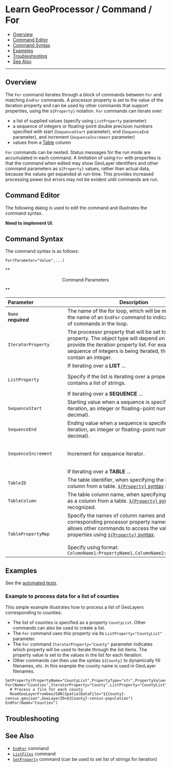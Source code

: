 # Learn GeoProcessor / Command / For #

* [Overview](#overview)
* [Command Editor](#command-editor)
* [Command Syntax](#command-syntax)
* [Examples](#examples)
* [Troubleshooting](#troubleshooting)
* [See Also](#see-also)

-------------------------

## Overview ##

The `For` command iterates through a block of commands between `For` and matching `EndFor`
commands. A processor property is set to the value of the iteration property and can be used by other
commands that support properties, using the `${Property}` notation.
`For` commands can iterate over:

* a list of supplied values (specify using `ListProperty` parameter)
* a sequence of integers or floating-point double precision numbers specified with start (`SequenceStart` parameter),
end (`SequenceEnd` parameter), and increment (`SequenceIncrement` parameter)
* values from a [Table](../../introduction#table) column 

`For` commands can be nested. Status messages for the run mode are accumulated in each command.
A limitation of using `For` with properties is that the command when edited may show GeoLayer
identifiers and other command parameters as `${Property}` values, rather than actual data, because the
values get expanded at run-time. This provides increased processing power but errors may not be evident
until commands are run.

## Command Editor ##

The following dialog is used to edit the command and illustrates the command syntax.

**Need to implement UI.**

## Command Syntax ##

The command syntax is as follows:

```text
For(Parameter="Value",...)
```
**<p style="text-align: center;">
Command Parameters
</p>**

| **Parameter**&nbsp;&nbsp;&nbsp;&nbsp;&nbsp;&nbsp;&nbsp;&nbsp;&nbsp;&nbsp;&nbsp;&nbsp;&nbsp;&nbsp;&nbsp;&nbsp;&nbsp;&nbsp;&nbsp;&nbsp;&nbsp; | **Description** | **Default**&nbsp;&nbsp;&nbsp;&nbsp;&nbsp;&nbsp;&nbsp;&nbsp;&nbsp;&nbsp;&nbsp;&nbsp;&nbsp;&nbsp;&nbsp;&nbsp;&nbsp; |
| --------------|-----------------|----------------- |
| `Name` <br> ***required***| The name of the for loop, which will be matched with the name of an `EndFor` command to indicate the block of commands in the loop. | None - must be specified. |
| `IteratorProperty` | The processor property that will be set to the iterator property. The object type will depend on that used to provide the iteration property list. For example, if a sequence of integers is being iterated, the property will contain an integer. | Same as `Name`.|
||If iterating over a **LIST** ...|
| `ListProperty` | Specify if the list is iterating over a property that contains a list of strings. | Specify this or `Sequence*` parameters. |
||If iterating over a **SEQUENCE** ...|
| `SequenceStart` | Starting value when a sequence is specified for iteration, an integer or floating-point number (with decimal). | No default if sequence is used. |
| `SequenceEnd` | Ending value when a sequence is specified for iteration, an integer or floating-point number (with decimal). | No default if sequence is used. |
| `SequenceIncrement` | Increment for sequence iterator. | `1` or `1.0` depending on type for `SequenceStart`. |
||If iterating over a **TABLE** ...|
| `TableID`|The table identifier, when specifying the iterator as a column from a table. [`${Property}` syntax](../../introduction/#geoprocessor-properties-property) is recognized.|No default if table is used. |
| `TableColumn`|The table column name, when specifying the iterator as a column from a table. [`${Property}` syntax](../../introduction/#geoprocessor-properties-property) is recognized.|No default if table is used. |
| `TablePropertyMap`|Specify the names of column names and corresponding processor property names to set. This allows other commands to access the values of those properties using [`${Property}` syntax](../../introduction/#geoprocessor-properties-property). <br><br> Specify using format: <br> `ColumnName1:PropertyName1,ColumnName2:PropertyName2`|None - only the iterator column value will be set as a property using `IteratorProperty`.|


## Examples ##

See the [automated tests](https://github.com/OpenWaterFoundation/owf-app-geoprocessor-python-test/tree/master/test/commands/For).

### Example to process data for a list of counties ###

This simple example illustrates how to process a list of GeoLayers corresponding to counties:

* The list of counties is specified as a property `CountyList`.
Other commands can also be used to create a list.
* The `For` command uses this property via its `ListProperty="CountyList"` parameter.
* The `For` command `IteratorProperty="County"` parameter indicates which property will be used
to iterate through the list items.
The property value is set to the values in the list for each iteration.
* Other commands can then use the syntax `${County}` to dynamically fill filenames, etc.
In this example the county name is used in GeoLayer filenames.

```text
SetProperty(PropertyName="CountyList",PropertyType="str",PropertyValues="Adams,Washington,Jefferson")
For(Name="Counties",IteratorProperty="County",ListProperty="CountyList")
  # Process a file for each county
  ReadGeoLayerFromGeoJSON(SpatialDataFile="${County}-census.geojson",GeoLayerID=${County}-census-population")
EndFor(Name="Counties")
```

## Troubleshooting ##

## See Also ##

* [`EndFor`](../EndFor/EndFor) command
* [`ListFiles`](../ListFiles/ListFiles) command
* [`SetProperty`](../SetProperty/SetProperty) command (can be used to set list of strings for iteration)
